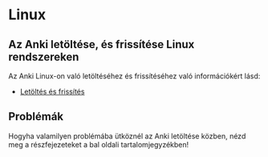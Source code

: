 # Linux

## Az Anki letöltése, és frissítése Linux rendszereken
<a id="Installing & Upgrading Anki on Linux"></a>

Az Anki Linux-on való letöltéséhez és frissítéséhez való információkért lásd:
- [Letöltés és frissítés](installing.md)

## Problémák
<a id="Problems"></a>

Hogyha valamilyen problémába ütköznél az Anki letöltése közben, nézd meg a részfejezeteket a bal oldali tartalomjegyzékben!
